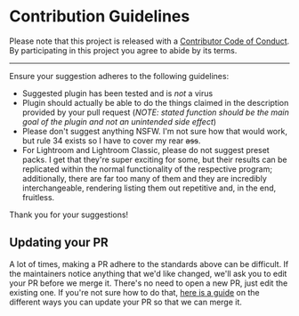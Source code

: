 # Contribution Guidelines

Please note that this project is released with a
[Contributor Code of Conduct](code-of-conduct.md). By participating in this
project you agree to abide by its terms.

---

Ensure your suggestion adheres to the following guidelines:

- Suggested plugin has been tested and is *not* a virus
- Plugin should actually be able to do the things claimed in the description provided by your pull request (*NOTE: stated function should be the main goal of the plugin and not an unintended side effect*)
- Please don't suggest anything NSFW. I'm not sure how that would work, but rule 34 exists so I have to cover my rear ~~ass~~.
- For Lightroom and Lightroom Classic, please do not suggest preset packs. I get that they're super exciting for some, but their results can be replicated within the normal functionality of the respective program; additionally, there are far too many of them and they are incredibly interchangeable, rendering listing them out repetitive and, in the end, fruitless.

Thank you for your suggestions!


## Updating your PR

A lot of times, making a PR adhere to the standards above can be difficult.
If the maintainers notice anything that we'd like changed, we'll ask you to
edit your PR before we merge it. There's no need to open a new PR, just edit
the existing one. If you're not sure how to do that,
[here is a guide](https://github.com/RichardLitt/knowledge/blob/master/github/amending-a-commit-guide.md)
on the different ways you can update your PR so that we can merge it.

